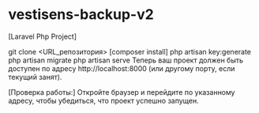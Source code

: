 # vestisens-backup-v2
 [Laravel Php Project]


 git clone <URL_репозитория>
 [composer install]
php artisan key:generate
php artisan migrate
php artisan serve
Теперь ваш проект должен быть доступен по адресу http://localhost:8000 (или другому порту, если текущий занят).

[Проверка работы:]
Откройте браузер и перейдите по указанному адресу, чтобы убедиться, что проект успешно запущен.

